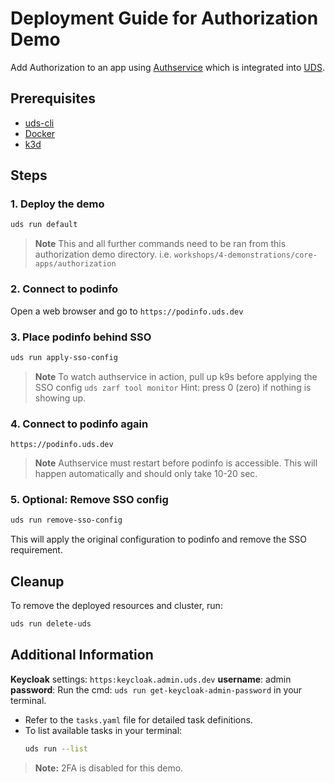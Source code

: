 # Deployment Guide for Authorization Demo

Add Authorization to an app using [Authservice](https://github.com/istio-ecosystem/authservice) which is integrated into [UDS](https://github.com/defenseunicorns/uds-core).

## Prerequisites

- [uds-cli](https://arc.net/l/quote/usdacfia)
- [Docker](https://www.docker.com/products/docker-desktop/)
- [k3d](https://k3d.io/stable/)

## Steps

### 1. **Deploy the demo**
```sh
uds run default
```
> **Note** This and all further commands need to be ran from this authorization demo directory. i.e. ```workshops/4-demonstrations/core-apps/authorization```

### 2. **Connect to podinfo**
   
Open a web browser and go to ```https://podinfo.uds.dev```

### 3. **Place podinfo behind SSO**
```sh
uds run apply-sso-config
```
> **Note** To watch authservice in action, pull up k9s before applying the SSO config ```uds zarf tool monitor``` Hint: press 0 (zero) if nothing is showing up.

### 4. **Connect to podinfo again**
```https://podinfo.uds.dev```

> **Note** Authservice must restart before podinfo is accessible.  This will happen automatically and should only take 10-20 sec.

### 5. **Optional: Remove SSO config**
```sh
uds run remove-sso-config
```

This will apply the original configuration to podinfo and remove the SSO requirement. 

## Cleanup

To remove the deployed resources and cluster, run:
```sh
uds run delete-uds
```

## Additional Information


**Keycloak** settings: ```https:keycloak.admin.uds.dev``` 
    **username**: admin
    **password**: Run the cmd: ```uds run get-keycloak-admin-password``` in your terminal.

- Refer to the `tasks.yaml` file for detailed task definitions.
- To list available tasks in your terminal: 
    ```sh
    uds run --list
    ```

> **Note:** 2FA is disabled for this demo. 